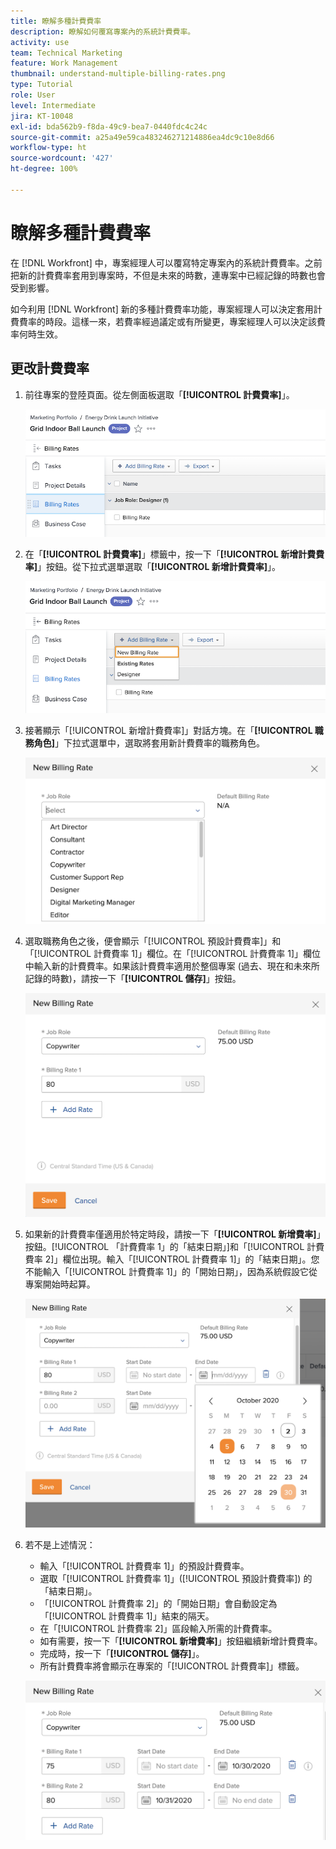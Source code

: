 ```yaml
---
title: 瞭解多種計費費率
description: 瞭解如何覆寫專案內的系統計費費率。
activity: use
team: Technical Marketing
feature: Work Management
thumbnail: understand-multiple-billing-rates.png
type: Tutorial
role: User
level: Intermediate
jira: KT-10048
exl-id: bda562b9-f8da-49c9-bea7-0440fdc4c24c
source-git-commit: a25a49e59ca483246271214886ea4dc9c10e8d66
workflow-type: ht
source-wordcount: '427'
ht-degree: 100%

---
```


# 瞭解多種計費費率

在 [!DNL Workfront] 中，專案經理人可以覆寫特定專案內的系統計費費率。之前把新的計費費率套用到專案時，不但是未來的時數，連專案中已經記錄的時數也會受到影響。

如今利用 [!DNL Workfront] 新的多種計費費率功能，專案經理人可以決定套用計費費率的時段。這樣一來，若費率經過議定或有所變更，專案經理人可以決定該費率何時生效。

## 更改計費費率

1. 前往專案的登陸頁面。從左側面板選取「**[!UICONTROL 計費費率]**」。

   ![影像顯示選取[!UICONTROL 計費費率]，位於 [!DNL Workfront]](assets/project-finances-1.png)

1. 在「**[!UICONTROL 計費費率]**」標籤中，按一下「**[!UICONTROL 新增計費費率]**」按鈕。從下拉式選單選取「**[!UICONTROL 新增計費費率]**」。

   ![影像顯示選取[!UICONTROL 新增計費費率]，位於 [!DNL Workfront]](assets/project-finances-2.png)

1. 接著顯示「[!UICONTROL 新增計費費率]」對話方塊。在「**[!UICONTROL 職務角色]**」下拉式選單中，選取將套用新計費費率的職務角色。

   ![影像顯示在新計費費率中選取職務角色，位於 [!DNL Workfront]](assets/project-finances-3.png)

1. 選取職務角色之後，便會顯示「[!UICONTROL 預設計費費率]」和「[!UICONTROL 計費費率 1]」欄位。在「[!UICONTROL 計費費率 1]」欄位中輸入新的計費費率。如果該計費費率適用於整個專案 (過去、現在和未來所記錄的時數)，請按一下「**[!UICONTROL 儲存]**」按鈕。

   ![影像顯示儲存套用至整個專案的新計費費率，位於 [!DNL Workfront]](assets/project-finances-5.png)

1. 如果新的計費費率僅適用於特定時段，請按一下「**[!UICONTROL 新增費率]**」按鈕。[!UICONTROL 「計費費率 1」的「結束日期」]和「[!UICONTROL 計費費率 2]」欄位出現。輸入「[!UICONTROL 計費費率 1]」的「結束日期」。您不能輸入「[!UICONTROL 計費費率 1]」的「開始日期」，因為系統假設它從專案開始時起算。

   ![影像顯示建立套用於特定時段的新計費費率，從專案開始時起算，位於[!DNL Workfront]](assets/project-finances-6.png)

1. 若不是上述情況：

   * 輸入「[!UICONTROL 計費費率 1]」的預設計費費率。
   * 選取「[!UICONTROL 計費費率 1]」([!UICONTROL 預設計費費率]) 的「結束日期」。
   * 「[!UICONTROL 計費費率 2]」的「開始日期」會自動設定為「[!UICONTROL 計費費率 1]」結束的隔天。
   * 在「[!UICONTROL 計費費率 2]」區段輸入所需的計費費率。
   * 如有需要，按一下「**[!UICONTROL 新增費率]**」按鈕繼續新增計費費率。
   * 完成時，按一下「**[!UICONTROL 儲存]**」。
   * 所有計費費率將會顯示在專案的「[!UICONTROL 計費費率]」標籤。

   ![影像顯示建立套用至不同時段的新計費費率，位於 [!DNL Workfront]](assets/project-finances-7.png)

